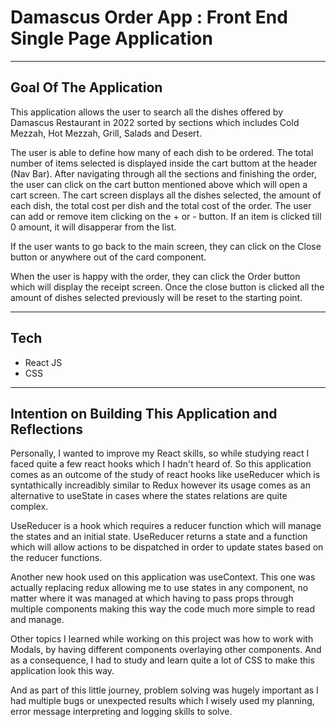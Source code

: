 # Damascus Order App : Front End Single Page Application

---

## Goal Of The Application

This application allows the user to search all the dishes offered by Damascus Restaurant in 2022 sorted by sections which includes Cold Mezzah, Hot Mezzah, Grill, Salads and Desert.

The user is able to define how many of each dish to be ordered. The total number of items selected is displayed inside the cart buttom at the header (Nav Bar). After navigating through all the sections and finishing the order, the user can click on the cart button mentioned above which will open a cart screen. The cart screen displays all the dishes selected, the amount of each dish, the total cost per dish and the total cost of the order. The user can add or remove item clicking on the + or - button. If an item is clicked till 0 amount, it will disapperar from the list.

If the user wants to go back to the main screen, they can click on the Close button or anywhere out of the card component.

When the user is happy with the order, they can click the Order button which will display the receipt screen. Once the close button is clicked all the amount of dishes selected previously will be reset to the starting point.

---

## Tech

- React JS
- CSS

---

## Intention on Building This Application and Reflections

Personally, I wanted to improve my React skills, so while studying react I faced quite a few react hooks which I hadn't heard of. So this application comes as an outcome of the study of react hooks like useReducer which is syntathically increadibly similar to Redux however its usage comes as an alternative to useState in cases where the states relations are quite complex.

UseReducer is a hook which requires a reducer function which will manage the states and an initial state. UseReducer returns a state and a function which will allow actions to be dispatched in order to update states based on the reducer functions.

Another new hook used on this application was useContext. This one was actually replacing redux allowing me to use states in any component, no matter where it was managed at which having to pass props through multiple components making this way the code much more simple to read and manage.

Other topics I learned while working on this project was how to work with Modals, by having different components overlaying other components. And as a consequence, I had to study and learn quite a lot of CSS to make this application look this way.

And as part of this little journey, problem solving was hugely important as I had multiple bugs or unexpected results which I wisely used my planning, error message interpreting and logging skills to solve.
